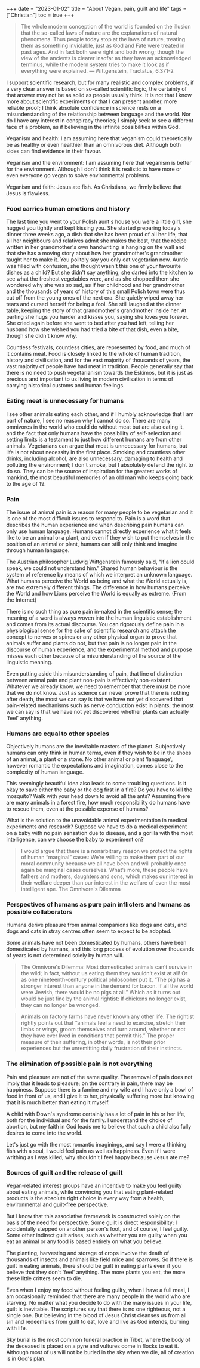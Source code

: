 +++
date = "2023-01-02"
title = "About Vegan, pain, guilt and life"
tags = ["Christian"]
toc = true
+++

> The whole modern conception of the world is founded on the illusion that the so-called laws of nature are the explanations of natural phenomena. Thus people today stop at the laws of nature, treating them as something inviolable, just as God and Fate were treated in past ages. And in fact both were right and both wrong; though the view of the ancients is clearer insofar as they have an acknowledged terminus, while the modern system tries to make it look as if everything were explained.
— Wittgenstein, Tractatus, 6.371-2

I support scientific research, but for many realistic and complex problems, if a very clear answer is based on so-called scientific logic, the certainty of that answer may not be as solid as people usually think. It is not that I know more about scientific experiments or that I can present another, more reliable proof; I think absolute confidence in science rests on a misunderstanding of the relationship between language and the world. Nor do I have any interest in conspiracy theories; I simply seek to see a different face of a problem, as if believing in the infinite possibilities within God.

Veganism and health: I am assuming here that veganism could theoretically be as healthy or even healthier than an omnivorous diet. Although both sides can find evidence in their favour.

Veganism and the environment: I am assuming here that veganism is better for the environment. Although I don't think it is realistic to have more or even everyone go vegan to solve environmental problems.

Veganism and faith: Jesus ate fish. As Christians, we firmly believe that Jesus is flawless.


### Food carries human emotions and history

The last time you went to your Polish aunt's house you were a little girl, she hugged you tightly and kept kissing you. She started preparing today's dinner three weeks ago, a dish that she has been proud of all her life, that all her neighbours and relatives admit she makes the best, that the recipe written in her grandmother's own handwriting is hanging on the wall and that she has a moving story about how her grandmother's grandmother taught her to make it. You politely say you only eat vegetarian now. Auntie was filled with confusion, she thought wasn't this one of your favourite dishes as a child? But she didn't say anything, she darted into the kitchen to see what the freshest vegetables were, and as she chopped them she wondered why she was so sad, as if her childhood and her grandmother and the thousands of years of history of this small Polish town were thus cut off from the young ones of the next era. She quietly wiped away her tears and cursed herself for being a fool. She still laughed at the dinner table, keeping the story of that grandmother's grandmother inside her. At parting she hugs you harder and kisses you, saying she loves you forever. She cried again before she went to bed after you had left, telling her husband how she wished you had tried a bite of that dish, even a bite, though she didn't know why.

Countless festivals, countless cities, are represented by food, and much of it contains meat. Food is closely linked to the whole of human tradition, history and civilisation, and for the vast majority of thousands of years, the vast majority of people have had meat in tradition. People generally say that there is no need to push vegetarianism towards the Eskimos, but it is just as precious and important to us living in modern civilisation in terms of carrying historical customs and human feelings.

### Eating meat is unnecessary for humans

I see other animals eating each other, and if I humbly acknowledge that I am part of nature, I see no reason why I cannot do so. There are many omnivores in the world who could do without meat but are also eating it, and the fact that only humans have the possibility of self-selection and setting limits is a testament to just how different humans are from other animals. Vegetarians can argue that meat is unnecessary for humans, but life is not about necessity in the first place. Smoking and countless other drinks, including alcohol, are also unnecessary, damaging to health and polluting the environment; I don't smoke, but I absolutely defend the right to do so. They can be the source of inspiration for the greatest works of mankind, the most beautiful memories of an old man who keeps going back to the age of 19.


### Pain

The issue of animal pain is a reason for many people to be vegetarian and it is one of the most difficult issues to respond to. Pain is a word that describes the human experience and when describing pain humans can only use human language. Humans cannot directly experience what it feels like to be an animal or a plant, and even if they wish to put themselves in the position of an animal or plant, humans can still only think and imagine through human language.

The Austrian philosopher Ludwig Wittgenstein famously said, “If a lion could speak, we could not understand him.”
Shared human behaviour is the system of reference by means of which we interpret an unknown language. What humans perceive the World as being and what the World actually is, are two extremely different things. The difference in how humans perceive the World and how Lions perceive the World is equally as extreme. (From the Internet)

There is no such thing as pure pain in-naked in the scientific sense; the meaning of a word is always woven into the human linguistic establishment and comes from its actual discourse. You can rigorously define pain in a physiological sense for the sake of scientific research and attach the concept to nerves or spines or any other physical organ to prove that animals suffer and plants do not, but that pain is no longer pain in the discourse of human experience, and the experimental method and purpose misses each other because of a misunderstanding of the source of the linguistic meaning.

Even putting aside this misunderstanding of pain, that line of distinction between animal pain and plant non-pain is effectively non-existent. Whatever we already know, we need to remember that there must be more that we do not know. Just as science can never prove that there is nothing after death, the most we can say is that we have not yet discovered that pain-related mechanisms such as nerve conduction exist in plants; the most we can say is that we have not yet discovered whether plants can actually 'feel' anything.

### Humans are equal to other species

Objectively humans are the inevitable masters of the planet. Subjectively humans can only think in human terms, even if they wish to be in the shoes of an animal, a plant or a stone. No other animal or plant 'language', however romantic the expectations and imagination, comes close to the complexity of human language.

This seemingly beautiful idea also leads to some troubling questions. Is it okay to save either the baby or the dog first in a fire? Do you have to kill the mosquito? Walk with your head down to avoid all the ants? Assuming there are many animals in a forest fire, how much responsibility do humans have to rescue them, even at the possible expense of humans?

What is the solution to the unavoidable animal experimentation in medical experiments and research? Suppose we have to do a medical experiment on a baby with no pain sensation due to disease, and a gorilla with the most intelligence, can we choose the baby to experiment on?

> I would argue that there is a nonarbitrary reason we protect the rights of human “marginal” cases: We’re willing to make them part of our moral community because we all have been and will probably once again be marginal cases ourselves. What’s more, these people have fathers and mothers, daughters and sons, which makes our interest in their welfare deeper than our interest in the welfare of even the most intelligent ape.           The Omnivore's Dilemma

### Perspectives of humans as pure pain inflicters and humans as possible collaborators

Humans derive pleasure from animal companions like dogs and cats, and dogs and cats in stray centres often seem to expect to be adopted.

Some animals have not been domesticated by humans, others have been domesticated by humans, and this long process of evolution over thousands of years is not determined solely by human will.



> The Omnivore's Dilemma:
> Most domesticated animals can’t survive in the wild; in fact, without us eating them they wouldn’t exist at all! Or as one nineteenth-century political philosopher put it, “The pig has a stronger interest than anyone in the demand for bacon. If all the world were Jewish, there would be no pigs at all.” Which as it turns out would be just fine by the animal rightist: If chickens no longer exist, they can no longer be wronged.

> Animals on factory farms have never known any other life. The rightist rightly points out that “animals feel a need to exercise, stretch their limbs or wings, groom themselves and turn around, whether or not they have ever lived in conditions that permit this.” The proper measure of their suffering, in other words, is not their prior experiences but the unremitting daily frustration of their instincts.

### The elimination of possible pain is not everything

Pain and pleasure are not of the same quality. The removal of pain does not imply that it leads to pleasure; on the contrary in pain, there may be happiness. Suppose there is a famine and my wife and I have only a bowl of food in front of us, and I give it to her, physically suffering more but knowing that it is much better than eating it myself.

A child with Down's syndrome certainly has a lot of pain in his or her life, both for the individual and for the family. I understand the choice of abortion, but my faith in God leads me to believe that such a child also fully desires to come into the world.

Let's just go with the most romantic imaginings, and say I were a thinking fish with a soul, I would feel pain as well as happiness. Even if I were writhing as I was killed, why shouldn't I feel happy because Jesus ate me?

### Sources of guilt and the release of guilt

Vegan-related interest groups have an incentive to make you feel guilty about eating animals, while convincing you that eating plant-related products is the absolute right choice in every way from a health, environmental and guilt-free perspective.

But I know that this associative framework is constructed solely on the basis of the need for perspective. Some guilt is direct responsibility; I accidentally stepped on another person's foot, and of course, I feel guilty. Some other indirect guilt arises, such as whether you are guilty when you eat an animal or any food is based entirely on what you believe.

The planting, harvesting and storage of crops involve the death of thousands of insects and animals like field mice and sparrows. So if there is guilt in eating animals, there should be guilt in eating plants even if you believe that they don't 'feel' anything. The more plants you eat, the more these little critters seem to die.

Even when I enjoy my food without feeling guilty, when I have a full meal, I am occasionally reminded that there are many people in the world who are starving. No matter what you decide to do with the many issues in your life, guilt is inevitable. The scriptures say that there is no one righteous, not a single one. But believing in the blood of Jesus Christ cleanses us from all sin and redeems us from guilt to eat, love and live as God intends, burning with life.

Sky burial is the most common funeral practice in Tibet, where the body of the deceased is placed on a pyre and vultures come in flocks to eat it. Although most of us will not be buried in the sky when we die, all of creation is in God's plan.






